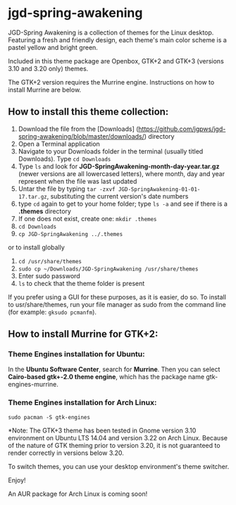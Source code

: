 # jgd-spring-awakening

JGD-Spring Awakening is a collection of themes for the Linux desktop. Featuring a fresh and friendly design, each theme's main color scheme is a pastel yellow and bright green.

Included in this theme package are Openbox, GTK+2 and GTK+3 (versions 3.10 and 3.20 only) themes.

The GTK+2 version requires the Murrine engine. Instructions on how to install Murrine are below.

## How to install this theme collection:

1. Download the file from the [Downloads] (https://github.com/jgpws/jgd-spring-awakening/blob/master/downloads/) directory
2. Open a Terminal application
3. Navigate to your Downloads folder in the terminal (usually titled Downloads). Type `cd Downloads`
4. Type `ls` and look for **JGD-SpringAwakening-month-day-year.tar.gz** (newer versions are all lowercased letters), where month, day and year represent when the file was last updated
5. Untar the file by typing `tar -zxvf JGD-SpringAwakening-01-01-17.tar.gz`, substituting the current version's date numbers
6. type `cd` again to get to your home folder; type `ls -a` and see if there is a **.themes** directory
7. If one does not exist, create one: `mkdir .themes`
8. `cd Downloads`
9. `cp JGD-SpringAwakening ../.themes`

or to install globally

1. `cd /usr/share/themes`
2. `sudo cp ~/Downloads/JGD-SpringAwakening /usr/share/themes`
3. Enter sudo password
4. `ls` to check that the theme folder is present

If you prefer using a GUI for these purposes, as it is easier, do so. To install to usr/share/themes, run your file manager as sudo from the command line (for example: `gksudo pcmanfm`).

## How to install Murrine for GTK+2:

### Theme Engines installation for Ubuntu:

In the **Ubuntu Software Center**, search for **Murrine**. Then you can select **Cairo-based gtk+-2.0 theme engine**, which has the package name gtk-engines-murrine.

### Theme Engines installation for Arch Linux:

`sudo pacman -S gtk-engines`

*Note: The GTK+3 theme has been tested in Gnome version 3.10 environment on Ubuntu LTS 14.04 and version 3.22 on Arch Linux. Because of the nature of GTK theming prior to version 3.20, it is not guaranteed to render correctly in versions below 3.20.

To switch themes, you can use your desktop environment's theme switcher.

Enjoy!

An AUR package for Arch Linux is coming soon!
